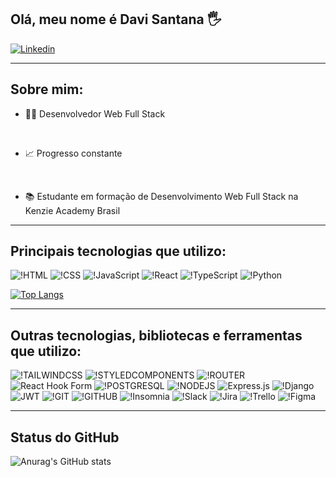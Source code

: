 ## Olá, meu nome é Davi Santana 🖐️
[![Linkedin](https://img.shields.io/badge/LinkedIn-0077B5?style=for-the-badge&logo=linkedin&logoColor=white)](https://www.linkedin.com/in/davi-s-s/)
<hr>

## Sobre mim:

- 👨‍💻 Desenvolvedor Web Full Stack
<br>

- 📈 Progresso constante 
<br>

- 📚 Estudante em formação de Desenvolvimento Web Full Stack na Kenzie Academy Brasil
<hr>

## Principais tecnologias que utilizo:

![!HTML](https://img.shields.io/badge/HTML5-E34F26?style=for-the-badge&logo=html5&logoColor=white)
![!CSS](https://img.shields.io/badge/CSS3-1572B6?style=for-the-badge&logo=css3&logoColor=white)
![!JavaScript](https://img.shields.io/badge/JavaScript-F7DF1E?style=for-the-badge&logo=javascript&logoColor=black)
![!React](https://img.shields.io/badge/React-20232A?style=for-the-badge&logo=react&logoColor=61DAFB)
![!TypeScript](https://img.shields.io/badge/TypeScript-007ACC?style=for-the-badge&logo=typescript&logoColor=white)
![!Python](https://img.shields.io/badge/Python-3776AB?style=for-the-badge&logo=python&logoColor=white)

[![Top Langs](https://github-readme-stats.vercel.app/api/top-langs/?username=DaviSouzaS&layout=compact&langs_count=10)](https://github.com/anuraghazra/github-readme-stats)

<hr>

## Outras tecnologias, bibliotecas e ferramentas que utilizo: 

![!TAILWINDCSS](https://img.shields.io/badge/Tailwind_CSS-38B2AC?style=for-the-badge&logo=tailwind-css&logoColor=white)
![!STYLEDCOMPONENTS](https://img.shields.io/badge/styled--components-DB7093?style=for-the-badge&logo=styled-components&logoColor=white)
![!ROUTER](https://img.shields.io/badge/React_Router-CA4245?style=for-the-badge&logo=react-router&logoColor=white)
![React Hook Form](https://img.shields.io/badge/React%20Hook%20Form-%23EC5990.svg?style=for-the-badge&logo=reacthookform&logoColor=white)
![!POSTGRESQL](https://img.shields.io/badge/PostgreSQL-316192?style=for-the-badge&logo=postgresql&logoColor=white)
![!NODEJS](https://img.shields.io/badge/Node.js-43853D?style=for-the-badge&logo=node.js&logoColor=white)
![Express.js](https://img.shields.io/badge/express.js-%23404d59.svg?style=for-the-badge&logo=express&logoColor=%2361DAFB)
![!Django](https://img.shields.io/badge/Django-092E20?style=for-the-badge&logo=django&logoColor=white)
![JWT](https://img.shields.io/badge/JWT-black?style=for-the-badge&logo=JSON%20web%20tokens)
![!GIT](https://img.shields.io/badge/GIT-E44C30?style=for-the-badge&logo=git&logoColor=white)
![!GITHUB](https://img.shields.io/badge/GitHub-100000?style=for-the-badge&logo=github&logoColor=white)
![!Insomnia](https://img.shields.io/badge/Insomnia-black?style=for-the-badge&logo=insomnia&logoColor=5849BE)
![!Slack](https://img.shields.io/badge/Slack-4A154B?style=for-the-badge&logo=slack&logoColor=white)
![!Jira](https://img.shields.io/badge/Jira-0052CC?style=for-the-badge&logo=Jira&logoColor=white)
![!Trello](https://img.shields.io/badge/Trello-%23026AA7.svg?style=for-the-badge&logo=Trello&logoColor=white)
![!Figma](https://img.shields.io/badge/Figma-F24E1E?style=for-the-badge&logo=figma&logoColor=white)

<hr>

## Status do GitHub

![Anurag's GitHub stats](https://github-readme-stats.vercel.app/api?username=DaviSouzaS&show_icons=true&theme=dark)
